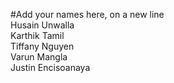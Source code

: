 #Add your names here, on a new line <firstname lastname  ><br>
Husain Unwalla<br>
Karthik Tamil<br>
Tiffany Nguyen<br>
Varun Mangla<br>
Justin Encisoanaya<br>
